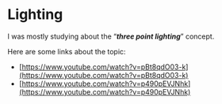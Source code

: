 # Lighting

I was mostly studying about the “_**three point lighting**_” concept.

Here are some links about the topic:
* [https://www.youtube.com/watch?v=pBt8qdO03-k](https://www.youtube.com/watch?v=pBt8qdO03-k)
* [https://www.youtube.com/watch?v=p490pEVJNhk](https://www.youtube.com/watch?v=p490pEVJNhk)